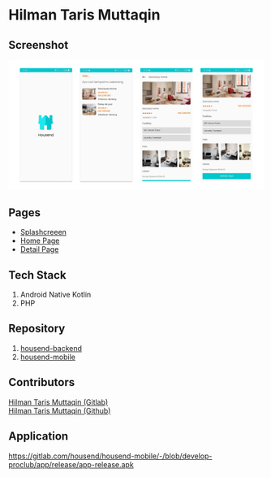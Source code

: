 # Hilman Taris Muttaqin

## Screenshot
![](./screenshot/screenshot-compile.png)

## Pages
- [Splashcreeen](./screenshot/splashscreen.jpg)
- [Home Page](./screenshot/home.jpg)
- [Detail Page](./screenshot/detail-1.jpg)

## Tech Stack
1. Android Native Kotlin
2. PHP

## Repository
1. [housend-backend](https://gitlab.com/housend/housend-backend)
2. [housend-mobile](https://gitlab.com/housend/housend-mobile)

## Contributors

[Hilman Taris Muttaqin (Gitlab)](https://gitlab.com/Hilmantm) <br>
[Hilman Taris Muttaqin (Github)](https://github.com/Hilmantm)

## Application

https://gitlab.com/housend/housend-mobile/-/blob/develop-proclub/app/release/app-release.apk